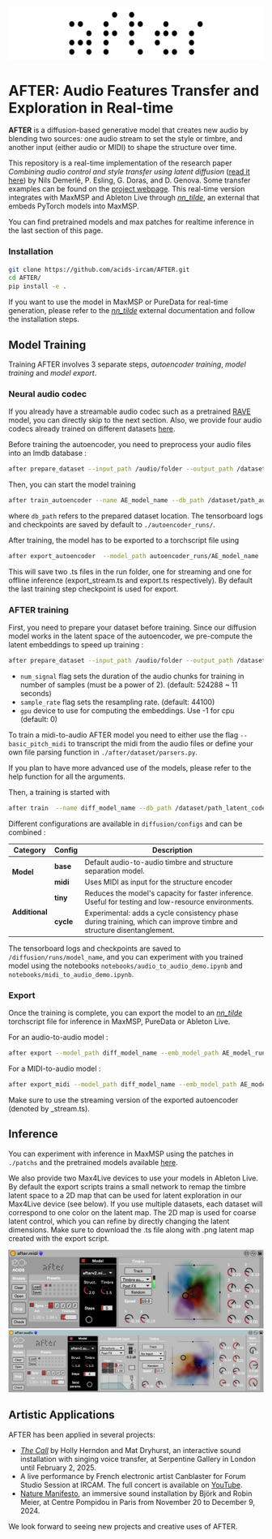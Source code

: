 ![After Logo](/docs/after_nobackground.png)

# AFTER: Audio Features Transfer and Exploration in Real-time

__AFTER__ is a diffusion-based generative model that creates new audio by blending two sources: one audio stream to set the style or timbre, and another input (either audio or MIDI) to shape the structure over time.

This repository is a real-time implementation of the research paper _Combining audio control and style transfer using latent diffusion_ ([read it here](https://arxiv.org/abs/2408.00196)) by Nils Demerlé, P. Esling, G. Doras, and D. Genova. Some transfer examples can be found on the [project webpage](https://nilsdem.github.io/control-transfer-diffusion/). This real-time version integrates with MaxMSP and Ableton Live through [_nn_tilde_](https://github.com/acids-ircam/nn_tilde), an external that embeds PyTorch models into MaxMSP.

You can find pretrained models and max patches for realtime inference in the last section of this page.

### Installation

``` bash
git clone https://github.com/acids-ircam/AFTER.git
cd AFTER/
pip install -e .
```

If you want to use the model in MaxMSP or PureData for real-time generation, please refer to the [_nn_tilde_](https://github.com/acids-ircam/nn_tilde) external documentation and follow the installation steps.

## Model Training

Training AFTER involves 3 separate steps, _autoencoder training_, _model training_ and _model export_.

### Neural audio codec

If you already have a streamable audio codec such as a pretrained [RAVE](https://github.com/acids-ircam/RAVE) model, you can directly skip to the next section. Also, we provide four audio codecs already trained on different datasets [here](https://nubo.ircam.fr/index.php/s/8NFD5gWwbkT4G5P).

Before training the autoencoder, you need to preprocess your audio files into an lmdb database :

```bash
after prepare_dataset --input_path /audio/folder --output_path /dataset/path_audio --save_waveform True 
```

Then, you can start the model training 

```bash
after train_autoencoder --name AE_model_name --db_path /dataset/path_audio  --config baseAE --gpu 0
```

where `db_path` refers to the prepared dataset location. The tensorboard logs and checkpoints are saved by default to `./autoencoder_runs/`.

After training, the model has to be exported to a torchscript file using

```bash
after export_autoencoder  --model_path autoencoder_runs/AE_model_name 
```
This will save two .ts files in the run folder, one for streaming and one for offline inference (export_stream.ts and export.ts respectively). By default the last training step checkpoint is used for export.

### AFTER training
First, you need to prepare your dataset before training. Since our diffusion model works in the latent space of the autoencoder, we pre-compute the latent embeddings to speed up training : 

```bash
after prepare_dataset --input_path /audio/folder --output_path /dataset/path_latent_codes --emb_model_path AE_model_run_path/export.ts
```

- `num_signal` flag sets the duration of the audio chunks for training in number of samples (must be a power of 2). (default: 524288 ~ 11 seconds)
- `sample_rate` flag sets the resampling rate.  (default: 44100)
- `gpu` device to use for computing the embeddings. Use -1 for cpu (default: 0)

To train a midi-to-audio AFTER model you need to either use the flag `--basic_pitch_midi` to transcript the midi from the audio files or define your own file parsing function in `./after/dataset/parsers.py`.

If you plan to have more advanced use of the models, please refer to the help function for all the arguments.

Then, a training is started with 

```bash
after train  --name diff_model_name --db_path /dataset/path_latent_codes --emb_model_path AE_model_run_path/export.ts --config CONFIG_NAME
```

Different configurations are available in `diffusion/configs` and can be combined : 


<table>
  <thead>
    <tr>
      <th>Category</th>
      <th>Config</th>
      <th>Description</th>
    </tr>
  </thead>
  <tbody>
    <tr>
      <td rowspan="2"><strong>Model</strong></td>
      <td><strong>base</strong></td>
      <td>Default audio-to-audio timbre and structure separation model.</td>
    </tr>
    <tr>
      <td><strong>midi</strong></td>
      <td>Uses MIDI as input for the structure encoder</td>
    </tr>
    <tr>
      <td rowspan="2"><strong>Additional</strong></td>
      <td><strong>tiny</strong></td>
      <td>Reduces the model's capacity for faster inference. Useful for testing and low-resource environments.</td>
    </tr>
    <tr>
      <td><strong>cycle</strong></td>
      <td>Experimental: adds a cycle consistency phase during training, which can improve timbre and structure disentanglement.</td>
    </tr>
  </tbody>
</table>


The tensorboard logs and checkpoints are saved to  `/diffusion/runs/model_name`, and you can experiment with you trained model using the notebooks `notebooks/audio_to_audio_demo.ipynb` and `notebooks/midi_to_audio_demo.ipynb`.

### Export

Once the training is complete, you can export the model to an [_nn_tilde_](https://github.com/acids-ircam/nn_tilde) torchscript file for inference in MaxMSP, PureData or Ableton Live. 

For an audio-to-audio model :
```bash
after export --model_path diff_model_name --emb_model_path AE_model_run_path/export_stream.ts
```

For a MIDI-to-audio model :

```bash
after export_midi --model_path diff_model_name --emb_model_path AE_model_run_path/export_stream.ts 
```

Make sure to use the streaming version of the exported autoencoder (denoted by _stream.ts).

## Inference

You can experiment with inference in MaxMSP using the patches in `./patchs` and the pretrained models available [here](https://nubo.ircam.fr/index.php/s/8NFD5gWwbkT4G5P).

We also provide two Max4Live devices to use your models in Ableton Live. By default the export scripts trains a small network to remap the timbre latent space to a 2D map that can be used for latent exploration in our Max4Live device (see below). If you use multiple datasets, each dataset will correspond to one color on the latent map. The 2D map is used for coarse latent control, which you can refine by directly changing the latent dimensions. Make sure to download the .ts file along with .png latent map created with the export script.

<p align="center">
  <img src="docs/after_midi.png" />
  <br/>
  <img src="docs/after_audio.png" />
</p>


<!-- ### MIDI-to-Audio 

Our MIDI-to-audio model is a 4-voice polyphonic synthesizer that produces audio for pitch and velocity, as well as a timbre target in two modes:
- **Audio-based**: Using the `forward` method, AFTER extracts timbre from an audio stream (with a 3 seconds receptive field). We’ve included audio samples from the training set in the repository.
- **Manual exploration**: The `forward_manual` method lets you explore timbre with 8 sliders, which set a position in a learned 8-dimensional timbre space.

The guidance parameter sets the conditioning strength on the MIDI input, and diffusion steps can be adjusted to improve generation quality (at a higher CPU cost).

Download our instrumental model trained on the [SLAKH](http://www.slakh.com/) dataset [here](https://nubo.ircam.fr/index.php/s/tHMmFmkF6kgn7ND/download).

Audio Timbre Target           |  Manual Timbre Control
:-------------------------:|:-------------------------:
<img src="docs/midi_to_audio.png"   height="500"/>| <img src="docs/midi_to_audio_manual.png"  height="500"/>



### Audio-to-Audio 

In audio-to-audio mode, AFTER extracts the time-varying features from one audio stream and applies them to the timbre of a second audio source. The guidance parameter controls the conditioning strength on the structure input, and the diffusion steps improve generation quality with more CPU load.

Download our instrumental model trained on the [SLAKH](http://www.slakh.com/) dataset [here](https://nubo.ircam.fr/index.php/s/NCHZ5Q9aMsFxmyp/download).

<img src="docs/audio_to_audio.png"  height="500"/> -->

## Artistic Applications

AFTER has been applied in several projects:
- [_The Call_](https://www.serpentinegalleries.org/whats-on/holly-herndon-mat-dryhurst-the-call/) by Holly Herndon and Mat Dryhurst, an interactive sound installation with singing voice transfer, at Serpentine Gallery in London until February 2, 2025.
- A live performance by French electronic artist Canblaster for Forum Studio Session at IRCAM. The full concert is available on [YouTube](https://www.youtube.com/watch?v=0E9nNyz4pv4).
- [Nature Manifesto](https://www.centrepompidou.fr/fr/programme/agenda/evenement/dkTTgJv), an immersive sound installation by Björk and Robin Meier, at Centre Pompidou in Paris from November 20 to December 9, 2024.

We look forward to seeing new projects and creative uses of AFTER.
